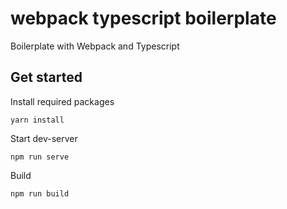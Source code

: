 # webpack typescript boilerplate

Boilerplate with Webpack and Typescript

## Get started

Install required packages
```
yarn install
```

Start dev-server
```
npm run serve
```

Build
```
npm run build
```
